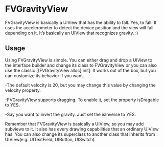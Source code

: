 FVGravityView
=============

FVGravityView is basically a UIView that has the ability to fall. Yes, to fall. It uses the accelerometer to detect the device position and the view will fall depending on it. It’s basically an UIView that recognizes gravity. :)

Usage
-----

Using FVGravityView is simple. You can either drag and drop a UIView to the interface builder and change its class to FVGravityView or you can also use the classic [[FVGravityView alloc] init]. It works out of the box, but you can customize its behavior if you want.

-The default velocity is 20, but you may change this value by changing the velocity property.

-FVGravityView supports dragging. To enable it, set the property isDragable to YES.

-Say you want to invert the gravity. Just set the isInverse to YES.

Remember that FVGravityView is basically a UIView, so you may add subviews to it. It also has every drawing capabilities that an ordinary UIView has. You can also change its superclass to another class that inherits from UIView(e.g. UITextField, UIButton, UISwitch).
